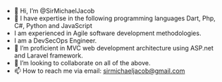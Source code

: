 - 👋 Hi, I’m @SirMichaelJacob
- 👀 I have expertise in the following programming languages Dart, Php, C#, Python and JavaScript
- I am experienced in Agile software development methodologies.
- I am a DevSecOps Engineer.
- 🌱 I’m proficient in MVC web development architecture using ASP.net and Laravel framework.
- 💞️ I’m looking to collaborate on all of the above.
- 📫 How to reach me via email: sirmichaeljacob@gmail.com

<!---
SirMichaelJacob/SirMichaelJacob is a ✨ special ✨ repository because its `README.md` (this file) appears on your GitHub profile.
You can click the Preview link to take a look at your changes.
--->
